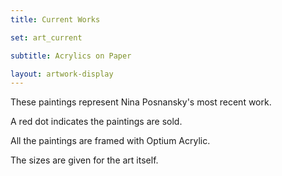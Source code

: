 ```yaml
---
title: Current Works

set: art_current

subtitle: Acrylics on Paper

layout: artwork-display
---
```


These paintings represent Nina Posnansky's most recent work.

A red dot <span class="dot red"></span> indicates the paintings are sold.
    
All the paintings are framed with Optium Acrylic.

The sizes are given for the art itself.
